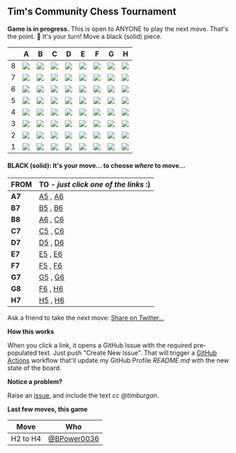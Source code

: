
## Tim's Community Chess Tournament

**Game is in progress.** This is open to ANYONE to play the next move. That's the point. :wave:  It's your turn! Move a black (solid) piece.

|   | A | B | C | D | E | F | G | H |
| - | - | - | - | - | - | - | - | - |
| 8 | ![](https://raw.githubusercontent.com/BPower0036/timburgan/master/chess_images/r.png) | ![](https://raw.githubusercontent.com/BPower0036/timburgan/master/chess_images/n.png) | ![](https://raw.githubusercontent.com/BPower0036/timburgan/master/chess_images/b.png) | ![](https://raw.githubusercontent.com/BPower0036/timburgan/master/chess_images/q.png) | ![](https://raw.githubusercontent.com/BPower0036/timburgan/master/chess_images/k.png) | ![](https://raw.githubusercontent.com/BPower0036/timburgan/master/chess_images/b.png) | ![](https://raw.githubusercontent.com/BPower0036/timburgan/master/chess_images/n.png) | ![](https://raw.githubusercontent.com/BPower0036/timburgan/master/chess_images/r.png) |
| 7 | ![](https://raw.githubusercontent.com/BPower0036/timburgan/master/chess_images/p.png) | ![](https://raw.githubusercontent.com/BPower0036/timburgan/master/chess_images/p.png) | ![](https://raw.githubusercontent.com/BPower0036/timburgan/master/chess_images/p.png) | ![](https://raw.githubusercontent.com/BPower0036/timburgan/master/chess_images/p.png) | ![](https://raw.githubusercontent.com/BPower0036/timburgan/master/chess_images/p.png) | ![](https://raw.githubusercontent.com/BPower0036/timburgan/master/chess_images/p.png) | ![](https://raw.githubusercontent.com/BPower0036/timburgan/master/chess_images/p.png) | ![](https://raw.githubusercontent.com/BPower0036/timburgan/master/chess_images/p.png) |
| 6 | ![](https://raw.githubusercontent.com/BPower0036/timburgan/master/chess_images/blank.png) | ![](https://raw.githubusercontent.com/BPower0036/timburgan/master/chess_images/blank.png) | ![](https://raw.githubusercontent.com/BPower0036/timburgan/master/chess_images/blank.png) | ![](https://raw.githubusercontent.com/BPower0036/timburgan/master/chess_images/blank.png) | ![](https://raw.githubusercontent.com/BPower0036/timburgan/master/chess_images/blank.png) | ![](https://raw.githubusercontent.com/BPower0036/timburgan/master/chess_images/blank.png) | ![](https://raw.githubusercontent.com/BPower0036/timburgan/master/chess_images/blank.png) | ![](https://raw.githubusercontent.com/BPower0036/timburgan/master/chess_images/blank.png) |
| 5 | ![](https://raw.githubusercontent.com/BPower0036/timburgan/master/chess_images/blank.png) | ![](https://raw.githubusercontent.com/BPower0036/timburgan/master/chess_images/blank.png) | ![](https://raw.githubusercontent.com/BPower0036/timburgan/master/chess_images/blank.png) | ![](https://raw.githubusercontent.com/BPower0036/timburgan/master/chess_images/blank.png) | ![](https://raw.githubusercontent.com/BPower0036/timburgan/master/chess_images/blank.png) | ![](https://raw.githubusercontent.com/BPower0036/timburgan/master/chess_images/blank.png) | ![](https://raw.githubusercontent.com/BPower0036/timburgan/master/chess_images/blank.png) | ![](https://raw.githubusercontent.com/BPower0036/timburgan/master/chess_images/blank.png) |
| 4 | ![](https://raw.githubusercontent.com/BPower0036/timburgan/master/chess_images/blank.png) | ![](https://raw.githubusercontent.com/BPower0036/timburgan/master/chess_images/blank.png) | ![](https://raw.githubusercontent.com/BPower0036/timburgan/master/chess_images/blank.png) | ![](https://raw.githubusercontent.com/BPower0036/timburgan/master/chess_images/blank.png) | ![](https://raw.githubusercontent.com/BPower0036/timburgan/master/chess_images/blank.png) | ![](https://raw.githubusercontent.com/BPower0036/timburgan/master/chess_images/blank.png) | ![](https://raw.githubusercontent.com/BPower0036/timburgan/master/chess_images/blank.png) | ![](https://raw.githubusercontent.com/BPower0036/timburgan/master/chess_images/P.png) |
| 3 | ![](https://raw.githubusercontent.com/BPower0036/timburgan/master/chess_images/blank.png) | ![](https://raw.githubusercontent.com/BPower0036/timburgan/master/chess_images/blank.png) | ![](https://raw.githubusercontent.com/BPower0036/timburgan/master/chess_images/blank.png) | ![](https://raw.githubusercontent.com/BPower0036/timburgan/master/chess_images/blank.png) | ![](https://raw.githubusercontent.com/BPower0036/timburgan/master/chess_images/blank.png) | ![](https://raw.githubusercontent.com/BPower0036/timburgan/master/chess_images/blank.png) | ![](https://raw.githubusercontent.com/BPower0036/timburgan/master/chess_images/blank.png) | ![](https://raw.githubusercontent.com/BPower0036/timburgan/master/chess_images/blank.png) |
| 2 | ![](https://raw.githubusercontent.com/BPower0036/timburgan/master/chess_images/P.png) | ![](https://raw.githubusercontent.com/BPower0036/timburgan/master/chess_images/P.png) | ![](https://raw.githubusercontent.com/BPower0036/timburgan/master/chess_images/P.png) | ![](https://raw.githubusercontent.com/BPower0036/timburgan/master/chess_images/P.png) | ![](https://raw.githubusercontent.com/BPower0036/timburgan/master/chess_images/P.png) | ![](https://raw.githubusercontent.com/BPower0036/timburgan/master/chess_images/P.png) | ![](https://raw.githubusercontent.com/BPower0036/timburgan/master/chess_images/P.png) | ![](https://raw.githubusercontent.com/BPower0036/timburgan/master/chess_images/blank.png) |
| 1 | ![](https://raw.githubusercontent.com/BPower0036/timburgan/master/chess_images/R.png) | ![](https://raw.githubusercontent.com/BPower0036/timburgan/master/chess_images/N.png) | ![](https://raw.githubusercontent.com/BPower0036/timburgan/master/chess_images/B.png) | ![](https://raw.githubusercontent.com/BPower0036/timburgan/master/chess_images/Q.png) | ![](https://raw.githubusercontent.com/BPower0036/timburgan/master/chess_images/K.png) | ![](https://raw.githubusercontent.com/BPower0036/timburgan/master/chess_images/B.png) | ![](https://raw.githubusercontent.com/BPower0036/timburgan/master/chess_images/N.png) | ![](https://raw.githubusercontent.com/BPower0036/timburgan/master/chess_images/R.png) |

#### **BLACK (solid):** It's your move... to choose _where_ to move...

| FROM | TO - _just click one of the links_ :) |
| ---- | -- |
| **A7** | [A5](https://github.com/BPower0036/timburgan/issues/new?title=chess%7Cmove%7Ca7a5%7C92&body=Just+push+%27Submit+new+issue%27.+You+don%27t+need+to+do+anything+else.) , [A6](https://github.com/BPower0036/timburgan/issues/new?title=chess%7Cmove%7Ca7a6%7C92&body=Just+push+%27Submit+new+issue%27.+You+don%27t+need+to+do+anything+else.) |
| **B7** | [B5](https://github.com/BPower0036/timburgan/issues/new?title=chess%7Cmove%7Cb7b5%7C92&body=Just+push+%27Submit+new+issue%27.+You+don%27t+need+to+do+anything+else.) , [B6](https://github.com/BPower0036/timburgan/issues/new?title=chess%7Cmove%7Cb7b6%7C92&body=Just+push+%27Submit+new+issue%27.+You+don%27t+need+to+do+anything+else.) |
| **B8** | [A6](https://github.com/BPower0036/timburgan/issues/new?title=chess%7Cmove%7Cb8a6%7C92&body=Just+push+%27Submit+new+issue%27.+You+don%27t+need+to+do+anything+else.) , [C6](https://github.com/BPower0036/timburgan/issues/new?title=chess%7Cmove%7Cb8c6%7C92&body=Just+push+%27Submit+new+issue%27.+You+don%27t+need+to+do+anything+else.) |
| **C7** | [C5](https://github.com/BPower0036/timburgan/issues/new?title=chess%7Cmove%7Cc7c5%7C92&body=Just+push+%27Submit+new+issue%27.+You+don%27t+need+to+do+anything+else.) , [C6](https://github.com/BPower0036/timburgan/issues/new?title=chess%7Cmove%7Cc7c6%7C92&body=Just+push+%27Submit+new+issue%27.+You+don%27t+need+to+do+anything+else.) |
| **D7** | [D5](https://github.com/BPower0036/timburgan/issues/new?title=chess%7Cmove%7Cd7d5%7C92&body=Just+push+%27Submit+new+issue%27.+You+don%27t+need+to+do+anything+else.) , [D6](https://github.com/BPower0036/timburgan/issues/new?title=chess%7Cmove%7Cd7d6%7C92&body=Just+push+%27Submit+new+issue%27.+You+don%27t+need+to+do+anything+else.) |
| **E7** | [E5](https://github.com/BPower0036/timburgan/issues/new?title=chess%7Cmove%7Ce7e5%7C92&body=Just+push+%27Submit+new+issue%27.+You+don%27t+need+to+do+anything+else.) , [E6](https://github.com/BPower0036/timburgan/issues/new?title=chess%7Cmove%7Ce7e6%7C92&body=Just+push+%27Submit+new+issue%27.+You+don%27t+need+to+do+anything+else.) |
| **F7** | [F5](https://github.com/BPower0036/timburgan/issues/new?title=chess%7Cmove%7Cf7f5%7C92&body=Just+push+%27Submit+new+issue%27.+You+don%27t+need+to+do+anything+else.) , [F6](https://github.com/BPower0036/timburgan/issues/new?title=chess%7Cmove%7Cf7f6%7C92&body=Just+push+%27Submit+new+issue%27.+You+don%27t+need+to+do+anything+else.) |
| **G7** | [G5](https://github.com/BPower0036/timburgan/issues/new?title=chess%7Cmove%7Cg7g5%7C92&body=Just+push+%27Submit+new+issue%27.+You+don%27t+need+to+do+anything+else.) , [G6](https://github.com/BPower0036/timburgan/issues/new?title=chess%7Cmove%7Cg7g6%7C92&body=Just+push+%27Submit+new+issue%27.+You+don%27t+need+to+do+anything+else.) |
| **G8** | [F6](https://github.com/BPower0036/timburgan/issues/new?title=chess%7Cmove%7Cg8f6%7C92&body=Just+push+%27Submit+new+issue%27.+You+don%27t+need+to+do+anything+else.) , [H6](https://github.com/BPower0036/timburgan/issues/new?title=chess%7Cmove%7Cg8h6%7C92&body=Just+push+%27Submit+new+issue%27.+You+don%27t+need+to+do+anything+else.) |
| **H7** | [H5](https://github.com/BPower0036/timburgan/issues/new?title=chess%7Cmove%7Ch7h5%7C92&body=Just+push+%27Submit+new+issue%27.+You+don%27t+need+to+do+anything+else.) , [H6](https://github.com/BPower0036/timburgan/issues/new?title=chess%7Cmove%7Ch7h6%7C92&body=Just+push+%27Submit+new+issue%27.+You+don%27t+need+to+do+anything+else.) |

Ask a friend to take the next move: [Share on Twitter...](https://twitter.com/share?text=I'm+playing+chess+on+a+GitHub+Profile+Readme!+Can+you+please+take+the+next+move+at+https://github.com/BPower0036/timburgan)

**How this works**

When you click a link, it opens a GitHub Issue with the required pre-populated text. Just push "Create New Issue". That will trigger a [GitHub Actions](https://github.blog/2020-07-03-github-action-hero-casey-lee/#getting-started-with-github-actions) workflow that'll update my GitHub Profile _README.md_ with the new state of the board.

**Notice a problem?**

Raise an [issue](https://github.com/BPower0036/timburgan/issues), and include the text _cc @timburgan_.

**Last few moves, this game**

| Move  | Who |
| ----- | --- |
| H2 to H4 | [@BPower0036](https://github.com/BPower0036) |
